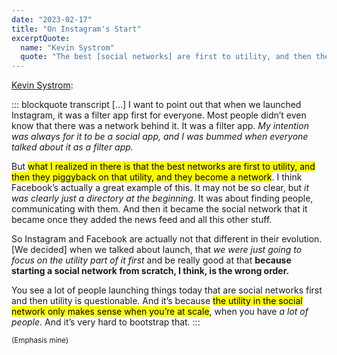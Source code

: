 ```yaml
---
date: "2023-02-17"
title: "On Instagram's Start"
excerptQuote:
  name: "Kevin Systrom"
  quote: "The best [social networks] are first to utility, and then they piggyback on that utility, and they become a network. […] You see a lot of people launching things today that are social networks first and then utility is questionable. And it’s because the _utility in the social network_ only makes sense when you’re at scale, when you have a lot of people."
---
```


[Kevin Systrom][article]:

::: blockquote transcript
[…] I want to point out that when we launched Instagram, it was a filter app first for everyone. Most people didn’t even know that there was a network behind it. It was a filter app. _My intention was always for it to be a social app, and I was bummed when everyone talked about it as a filter app._

But <mark>what I realized in there is that the best networks are first to utility, and then they piggyback on that utility, and they become a network</mark>. I think Facebook’s actually a great example of this. It may not be so clear, but _it was clearly just a directory at the beginning_. It was about finding people, communicating with them. And then it became the social network that it became once they added the news feed and all this other stuff.

So Instagram and Facebook are actually not that different in their evolution. [We decided] when we talked about launch, that _we were just going to focus on the utility part of it first_ and be really good at that **because starting a social network from scratch, I think, is the wrong order.**

You see a lot of people launching things today that are social networks first and then utility is questionable. And it’s because <mark>the utility in the social network only makes sense when you’re at scale</mark>, when you have _a lot of people_. And it’s very hard to bootstrap that.
:::

<small>(Emphasis mine)</small>


[article]: https://www.nytimes.com/2023/02/03/podcasts/hard-fork-tiktok-openai-artifact.html?showTranscript=1
